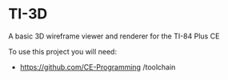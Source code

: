 # TI-3D
A basic 3D wireframe viewer and renderer for the TI-84 Plus CE

To use this project you will need:
- https://github.com/CE-Programming /toolchain
